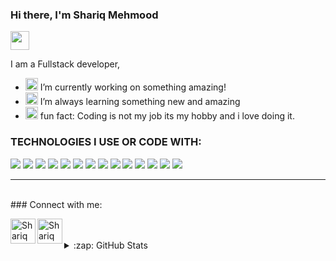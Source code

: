 ### Hi there, I'm Shariq Mehmood
<img width="30" src="https://www.webfx.com/wp-content/themes/fx/assets/img/tools/emoji-cheat-sheet/graphics/emojis/simple_smile.png" />

<!-- [![Website](https://img.shields.io/website?label=mansoorrajput.com&style=for-the-badge&url=https%3A%2F%2Fmansoorrajput.com)][website]
 -->

I am a Fullstack developer, 
- <img width="20" src="https://emojis.slackmojis.com/emojis/images/1590587834/9224/workflow.png?1590587834" /> I’m currently working on something amazing!
- <img width="20" src="https://emojis.slackmojis.com/emojis/images/1492722365/2086/reading.gif" /> I’m always learning something new and amazing
- <img width="20" src="https://emojis.slackmojis.com/emojis/images/1594314885/9662/fbwow.gif?1594314885" />  fun fact: Coding is not my job its my hobby and i love doing it. 

### TECHNOLOGIES I USE OR CODE WITH:

<img src="https://img.shields.io/badge/javascript%20-%23323330.svg?&style=for-the-badge&logo=javascript&logoColor=%23F7DF1E"/> <img src="https://img.shields.io/badge/node.js%20-%2343853D.svg?&style=for-the-badge&logo=node.js&logoColor=white"/> <img src="https://img.shields.io/badge/express.js%20-%23404d59.svg?&style=for-the-badge"/>  <img src="https://img.shields.io/badge/react%20-%2320232a.svg?&style=for-the-badge&logo=react&logoColor=%2361DAFB"/>  <img src="https://img.shields.io/badge/redux%20-%23593d88.svg?&style=for-the-badge&logo=redux&logoColor=white"/> <img src="https://img.shields.io/badge/react_native%20-%2320232a.svg?&style=for-the-badge&logo=react&logoColor=%2361DAFB"/>  <img src="https://img.shields.io/badge/bootstrap%20-%23563D7C.svg?&style=for-the-badge&logo=bootstrap&logoColor=white"/> <img src="https://img.shields.io/badge/material%20ui%20-%230081CB.svg?&style=for-the-badge&logo=material-ui&logoColor=white"/> <img src="https://img.shields.io/badge/git%20-%23F05033.svg?&style=for-the-badge&logo=git&logoColor=white"/> <img src ="https://img.shields.io/badge/MongoDB-%234ea94b.svg?&style=for-the-badge&logo=mongodb&logoColor=white"/> <img src="https://img.shields.io/badge/github%20-%23121011.svg?&style=for-the-badge&logo=github&logoColor=white"/> <img src="https://img.shields.io/badge/Google%20Cloud%20-%234285F4.svg?&style=for-the-badge&logo=google-cloud&logoColor=white"/> <img src="https://img.shields.io/badge/heroku%20-%23430098.svg?&style=for-the-badge&logo=heroku&logoColor=white"/> <img src="https://img.shields.io/badge/firebase%20-%23039BE5.svg?&style=for-the-badge&logo=firebase"/> 



---


 <br/>
### Connect with me:


[<img align="left" alt="Shariq Mehmood| Facebook" height="40px" width="40px" src="https://emojis.slackmojis.com/emojis/images/1450319443/34/facebook.png?1450319443" />][facebook]
[<img align="left" alt="Shariq Mehmood | LinkedIn" height="40px" width="40px" src="https://emojis.slackmojis.com/emojis/images/1470343326/711/linkedin.png?1470343326" />][linkedin]

<!-- [<img align="left" alt="hussainmansoor876 | Fiverr" height="40px" width="40px" src="https://i.postimg.cc/Cx9YMWKn/9c8eb5d61723c4d763fd66b0d856f9c3.jpg" />][fiverr] -->

<br />
<br/>

<details>
  <summary>:zap: GitHub Stats</summary>

 ![Shariq Mehmood's github stats](https://github-readme-stats.vercel.app/api?username=shariqmehmood&count_private=true&hide_border=true&custom_title=My%20Github%20Stats&show_icons=true&hide=stars)
 
 
  ![shariqmehmood top languages](https://github-readme-stats.vercel.app/api/top-langs/?username=shariqmehmood&hide=css,html&show_icons=true&hide_border=true)
 
 
 
</details>

[facebook]: https://www.facebook.com/people/Shariq-Mehmood/100039764144943/
[linkedin]: https://www.linkedin.com/in/shariq-mehmood-3a51b5207/
